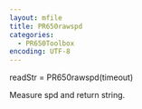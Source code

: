```yaml
---
layout: mfile
title: PR650rawspd
categories:
  - PR650Toolbox
encoding: UTF-8
---
```


readStr = PR650rawspd(timeout)

Measure spd and return string.
